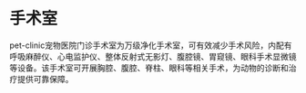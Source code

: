 # 手术室

pet-clinic宠物医院门诊手术室为万级净化手术室，可有效减少手术风险，内配有呼吸麻醉仪、心电监护仪、整体反射式无影灯、腹腔镜、胃窥镜、眼科手术显微镜等设备。该手术室可开展胸腔、腹腔、脊柱、眼科等相关手术，为动物的诊断和治疗提供可靠保障。
